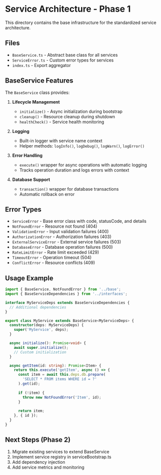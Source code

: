 # Service Architecture - Phase 1

This directory contains the base infrastructure for the standardized service architecture.

## Files

- `BaseService.ts` - Abstract base class for all services
- `ServiceError.ts` - Custom error types for services
- `index.ts` - Export aggregator

## BaseService Features

The `BaseService` class provides:

1. **Lifecycle Management**
   - `initialize()` - Async initialization during bootstrap
   - `cleanup()` - Resource cleanup during shutdown
   - `healthCheck()` - Service health monitoring

2. **Logging**
   - Built-in logger with service name context
   - Helper methods: `logInfo()`, `logDebug()`, `logWarn()`, `logError()`

3. **Error Handling**
   - `execute()` wrapper for async operations with automatic logging
   - Tracks operation duration and logs errors with context

4. **Database Support**
   - `transaction()` wrapper for database transactions
   - Automatic rollback on error

## Error Types

- `ServiceError` - Base error class with code, statusCode, and details
- `NotFoundError` - Resource not found (404)
- `ValidationError` - Input validation failures (400)
- `AuthorizationError` - Authorization failures (403)
- `ExternalServiceError` - External service failures (503)
- `DatabaseError` - Database operation failures (500)
- `RateLimitError` - Rate limit exceeded (429)
- `TimeoutError` - Operation timeout (504)
- `ConflictError` - Resource conflicts (409)

## Usage Example

```typescript
import { BaseService, NotFoundError } from '../base';
import { BaseServiceDependencies } from '../interfaces';

interface MyServiceDeps extends BaseServiceDependencies {
  // Additional dependencies
}

export class MyService extends BaseService<MyServiceDeps> {
  constructor(deps: MyServiceDeps) {
    super('MyService', deps);
  }

  async initialize(): Promise<void> {
    await super.initialize();
    // Custom initialization
  }

  async getItem(id: string): Promise<Item> {
    return this.execute('getItem', async () => {
      const item = await this.deps.db.prepare(
        'SELECT * FROM items WHERE id = ?'
      ).get(id);
      
      if (!item) {
        throw new NotFoundError('Item', id);
      }
      
      return item;
    }, { id });
  }
}
```

## Next Steps (Phase 2)

1. Migrate existing services to extend BaseService
2. Implement service registry in serviceBootstrap.ts
3. Add dependency injection
4. Add service metrics and monitoring